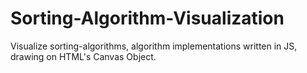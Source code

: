 # Sorting-Algorithm-Visualization
Visualize sorting-algorithms, algorithm implementations written in JS, drawing on HTML's Canvas Object.
